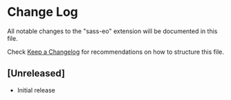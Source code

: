 # Change Log

All notable changes to the "sass-eo" extension will be documented in this file.

Check [Keep a Changelog](http://keepachangelog.com/) for recommendations on how to structure this file.

## [Unreleased]

- Initial release
